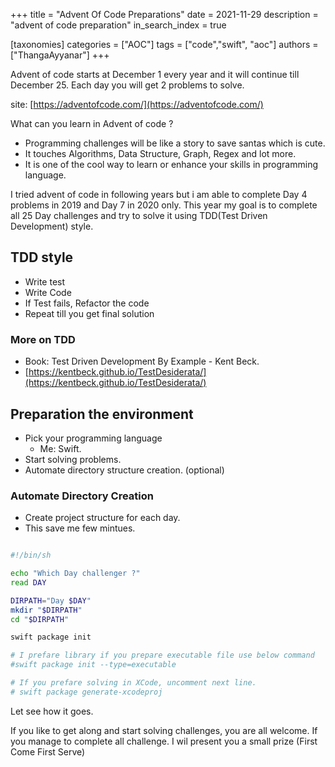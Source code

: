 +++
title = "Advent Of Code Preparations"
date = 2021-11-29
description = "advent of code preparation"
in_search_index = true

[taxonomies]
categories = ["AOC"]
tags = ["code","swift", "aoc"]
authors = ["ThangaAyyanar"]
+++

Advent of code starts at December 1 every year and it will continue till
December 25. Each day you will get 2 problems to solve.

site: [https://adventofcode.com/](https://adventofcode.com/)

What can you learn in Advent of code ?
- Programming challenges will be like a story to save santas which is cute.
- It touches Algorithms, Data Structure, Graph, Regex and lot more.
- It is one of the cool way to learn or enhance your skills in programming language.

<!-- more -->

I tried advent of code in following years but i am able to complete Day 4
problems in 2019 and Day 7 in 2020 only. This year my goal is to complete all 25 Day
challenges and try to solve it using TDD(Test Driven Development) style.

## TDD style
- Write test
- Write Code
- If Test fails, Refactor the code
- Repeat till you get final solution

### More on TDD
- Book: Test Driven Development By Example - Kent Beck.
- [https://kentbeck.github.io/TestDesiderata/](https://kentbeck.github.io/TestDesiderata/)

## Preparation the environment
- Pick your programming language
  - Me: Swift.
- Start solving problems.
- Automate directory structure creation. (optional)

### Automate Directory Creation 
- Create project structure for each day.
- This save me few mintues.
```sh

#!/bin/sh

echo "Which Day challenger ?"
read DAY

DIRPATH="Day $DAY"
mkdir "$DIRPATH"
cd "$DIRPATH"

swift package init

# I prefare library if you prepare executable file use below command
#swift package init --type=executable

# If you prefare solving in XCode, uncomment next line.
# swift package generate-xcodeproj

```

Let see how it goes.

If you like to get along and start solving challenges, you are all welcome. If
you manage to complete all challenge. I wil present you a small prize (First Come First Serve)

